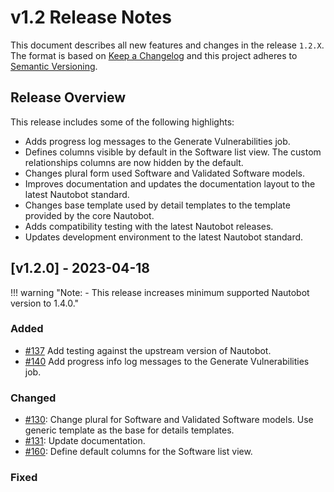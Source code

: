# v1.2 Release Notes

This document describes all new features and changes in the release `1.2.X`. The format is based on [Keep a Changelog](https://keepachangelog.com/en/1.0.0/) and this project adheres to [Semantic Versioning](https://semver.org/spec/v2.0.0.html).

## Release Overview
This release includes some of the following highlights:

 - Adds progress log messages to the Generate Vulnerabilities job.
 - Defines columns visible by default in the Software list view. The custom relationships columns are now hidden by the default.
 - Changes plural form used Software and Validated Software models.
 - Improves documentation and updates the documentation layout to the latest Nautobot standard.
 - Changes base template used by detail templates to the template provided by the core Nautobot.
 - Adds compatibility testing with the latest Nautobot releases.
 - Updates development environment to the latest Nautobot standard.


## [v1.2.0] - 2023-04-18
!!! warning "Note: - This release increases minimum supported Nautobot version to 1.4.0."

### Added
- [#137](https://github.com/nautobot/nautobot-app-device-lifecycle-mgmt/issues/137) Add testing against the upstream version of Nautobot.
- [#140](https://github.com/nautobot/nautobot-app-device-lifecycle-mgmt/issues/140) Add progress info log messages to the Generate Vulnerabilities job.

### Changed

- [#130](https://github.com/nautobot/nautobot-app-device-lifecycle-mgmt/issues/130): Change plural for Software and Validated Software models. Use generic template as the base for details templates.
- [#131](https://github.com/nautobot/nautobot-app-device-lifecycle-mgmt/issues/131): Update documentation.
- [#160](https://github.com/nautobot/nautobot-app-device-lifecycle-mgmt/issues/160): Define default columns for the Software list view.

### Fixed
